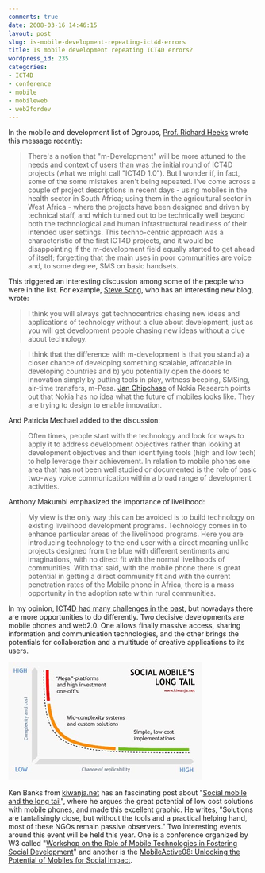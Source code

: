 ```yaml
---
comments: true
date: 2008-03-16 14:46:15
layout: post
slug: is-mobile-development-repeating-ict4d-errors
title: Is mobile development repeating ICT4D errors?
wordpress_id: 235
categories:
- ICT4D
- conference
- mobile
- mobileweb
- web2fordev
---
```


In the mobile and development list of Dgroups, [Prof. Richard Heeks](http://www.sed.manchester.ac.uk/idpm/staff/heeks_richard.htm) wrote this message recently:


> There's a notion that "m-Development" will be more attuned to the needs and context of users than was the initial round of ICT4D projects (what we might call "ICT4D 1.0"). But I wonder if, in fact, some of the some mistakes aren't being repeated. I've come across a couple of project descriptions in recent days - using mobiles in the health sector in South Africa; using them in the agricultural sector in West Africa - where the projects have been designed and driven by technical staff, and which turned out to be technically well beyond both the technological and human infrastructural readiness of their intended user settings. This techno-centric approach was a characteristic of the first ICT4D projects, and it would be disappointing if the m-development field equally started to get ahead of itself; forgetting that the main uses in poor communities are voice and, to some degree, SMS on basic handsets.


This triggered an interesting discussion among some of the people who were in the list. For example, [Steve Song](http://manypossibilities.net/), who has an interesting new blog, wrote:


> I think you will always get technocentrics chasing new ideas and applications of technology without a clue about development, just as you will get development people chasing new ideas without a clue about technology.




> I think that the difference with m-development is that you stand a) a closer chance of developing something scalable, affordable in developing countries and b) you potentially open the doors to innovation simply by putting tools in play, witness beeping, SMSing, air-time transfers, m-Pesa. [Jan Chipchase](http://www.janchipchase.com/) of Nokia Research points out that Nokia has no idea what the future of mobiles looks like. They are trying to design to enable innovation.


And Patricia Mechael added to the discussion:


> Often times, people start with the technology and look for ways to apply it to address development objectives rather than looking at development objectives and then identifying tools (high and low tech) to help leverage their achievement.  In relation to mobile phones one area that has not been well studied or documented is the role of basic two-way voice communication within a broad range of development activities.


Anthony Makumbi emphasized the importance of livelihood:


> My view is the only way this can be avoided is to build technology on existing livelihood development programs. Technology comes in to enhance particular areas of the livelihood programs. Here you are introducing technology to the end user with a direct meaning unlike projects designed from the blue with different sentiments and imaginations, with no direct fit with the normal livelihoods of communities. With that said, with the mobile phone there is great potential in getting a direct community fit and with the current penetration rates of the Mobile phone in Africa, there is a mass opportunity in the adoption rate within rural communities.


In my opinion, [ICT4D had many challenges in the past](http://www.crisscrossed.net/2007/08/05/10-lessons-learnt-from-ict4d/), but nowadays there are more opportunities to do differently. Two decisive developments are mobile phones and web2.0. One allows finally massive access, sharing information  and communication technologies, and the other brings the potentials for collaboration and a multitude of creative applications to its users.

[![kiwanjalongtail.jpg](/images/kiwanjalongtail.jpg)](http://blogspot.kiwanja.net/2008/01/social-mobile-and-long-tail.html)

Ken Banks from [kiwanja.net](http://www.kiwanja.net/) has an fascinating post about "[Social mobile and the long tail](http://blogspot.kiwanja.net/2008/01/social-mobile-and-long-tail.html)", where he argues the great potential of low cost solutions with mobile phones, and made this excellent graphic. He writes, "Solutions are tantalisingly close, but  without the tools and a practical helping hand, most of these NGOs remain passive  observers."
Two interesting events around this event will be held this year. One is a conference organized by W3 called "[Workshop on the Role of Mobile Technologies in Fostering Social Development](http://www.w3.org/2008/02/MS4D_WS/)" and another is the [MobileActive08: Unlocking the Potential of Mobiles for Social Impact](http://mobileactive.org/announcing-mobileactive08-unlocking-potential-mobiles-social-impact).
